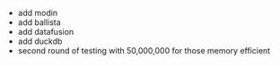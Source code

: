 - add modin
- add ballista
- add datafusion
- add duckdb
- second round of testing with 50,000,000 for those memory efficient